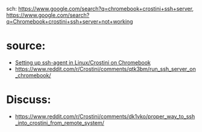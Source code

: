 sch: https://www.google.com/search?q=chromebook+crostini+ssh+server, https://www.google.com/search?q=Chromebook+crostini+ssh+server+not+working

# source:
- [Setting up ssh-agent in Linux/Crostini on Chromebook](https://gist.github.com/parsley42/f1871360204bb55c3d69f10ec05f5cee)
- https://www.reddit.com/r/Crostini/comments/qtk3bm/run_ssh_server_on_chromebook/

# Discuss:
- https://www.reddit.com/r/Crostini/comments/dk1vko/proper_way_to_ssh_into_crostini_from_remote_system/
